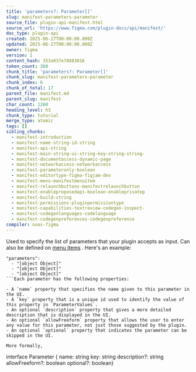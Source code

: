 ```yaml
---
title: 'parameters?: Parameter[]'
slug: manifest-parameters-parameter
source_file: plugin-api-manifest.html
source_url: 'https://www.figma.com/plugin-docs/api/manifest/'
doc_type: plugin-api
created: 2025-06-27T00:00:00.000Z
updated: 2025-06-27T00:00:00.000Z
owner: figma
version: 1
content_hash: 353a937e78883016
token_count: 360
chunk_title: 'parameters?: Parameter[]'
chunk_slug: manifest-parameters-parameter
chunk_index: 6
chunk_of_total: 17
parent_file: manifest.md
parent_slug: manifest
char_count: 1260
heading_level: h3
chunk_type: tutorial
merge_type: atomic
tags: []
sibling_chunks:
  - manifest-introduction
  - manifest-name-string-id-string
  - manifest-api-string
  - manifest-main-string-ui-string-key-string-string-
  - manifest-documentaccess-dynamic-page
  - manifest-networkaccess-networkaccess
  - manifest-parameteronly-boolean
  - manifest-editortype-figma-figjam-dev
  - manifest-menu-manifestmenuitem
  - manifest-relaunchbuttons-manifestrelaunchbutton
  - manifest-enableproposedapi-boolean-enableprivatep
  - manifest-build-string
  - manifest-permissions-pluginpermissiontype
  - manifest-capabilities-textreview-codegen-inspect-
  - manifest-codegenlanguages-codelanguage
  - manifest-codegenpreferences-codegenpreference
compiler: noos-figma
---
```


Used to specify the list of parameters that your plugin accepts as input. Can also be defined on [menu items](/plugin-docs/manifest/#menu)
. Here's an example:

```
"parameters":
  - "[object Object]"
  - "[object Object]"
  - "[object Object]"
```Each parameter has the following properties:

- A `name` property that specifies the name given to this parameter in the UI.
- A `key` property that is a unique id used to identify the value of this property in `ParameterValues`.
- An optional `description` property that gives a more detailed description that is displayed in the UI.
- An optional `allowFreeform` property that allows the user to enter any value for this parameter, not just those suggested by the plugin.
- An optional `optional` property that indicates the parameter can be skipped in the UI.

More formally,

```
interface Parameter { name: string key: string description?: string allowFreeform?: boolean optional?: boolean}
```
